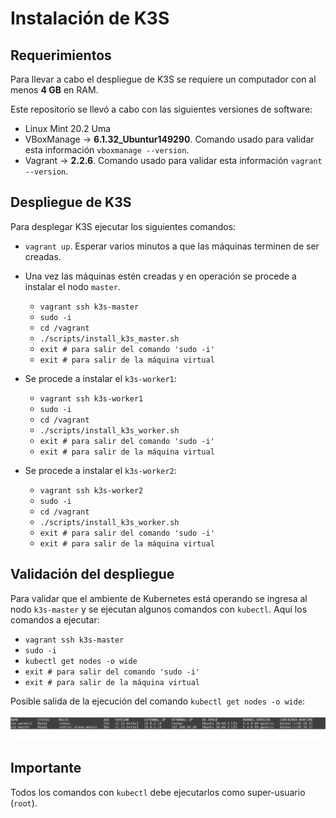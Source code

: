 # Instalación de K3S

## Requerimientos

Para llevar a cabo el despliegue de K3S se requiere un computador con al menos **4 GB** en RAM.

Este repositorio se llevó a cabo con las siguientes versiones de software:

* Linux Mint 20.2 Uma
* VBoxManage &rarr; **6.1.32_Ubuntur149290**.
Comando usado para validar esta información `vboxmanage --version`.
* Vagrant &rarr; **2.2.6**.
Comando usado para validar esta información `vagrant --version`.


## Despliegue de K3S

Para desplegar K3S ejecutar los siguientes comandos:

* `vagrant up`. 
Esperar varios minutos a que las máquinas terminen de ser creadas.

* Una vez las máquinas estén creadas y en operación se procede a instalar el nodo `master`.
  
  * `vagrant ssh k3s-master`
  * `sudo -i`
  * `cd /vagrant`
  * `./scripts/install_k3s_master.sh`
  * `exit # para salir del comando 'sudo -i'`
  * `exit # para salir de la máquina virtual`

* Se procede a instalar el `k3s-worker1`:

  * `vagrant ssh k3s-worker1`
  * `sudo -i`
  * `cd /vagrant`
  * `./scripts/install_k3s_worker.sh`
  * `exit # para salir del comando 'sudo -i'`
  * `exit # para salir de la máquina virtual`

* Se procede a instalar el `k3s-worker2`:

  * `vagrant ssh k3s-worker2`
  * `sudo -i`
  * `cd /vagrant`
  * `./scripts/install_k3s_worker.sh`
  * `exit # para salir del comando 'sudo -i'`
  * `exit # para salir de la máquina virtual`


## Validación del despliegue

Para validar que el ambiente de Kubernetes está operando se ingresa al nodo `k3s-master` y se ejecutan algunos comandos con `kubectl`.
Aquí los comandos a ejecutar:

  * `vagrant ssh k3s-master`
  * `sudo -i`
  * `kubectl get nodes -o wide`
  * `exit # para salir del comando 'sudo -i'`
  * `exit # para salir de la máquina virtual`

Posible salida de la ejecución del comando `kubectl get nodes -o wide`:
<img src="figures/k3s-get-nodes-output.svg" style="width: 85vw">

## Importante

Todos los comandos con `kubectl` debe ejecutarlos como super-usuario (`root`).
